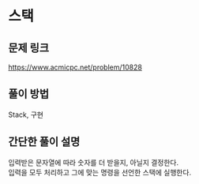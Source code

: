 # 스택

## 문제 링크
https://www.acmicpc.net/problem/10828

## 풀이 방법
Stack, 구현

## 간단한 풀이 설명
입력받은 문자열에 따라 숫자를 더 받을지, 아닐지 결정한다. <br>
입력을 모두 처리하고 그에 맞는 명령을 선언한 스택에 실행한다. <br>

